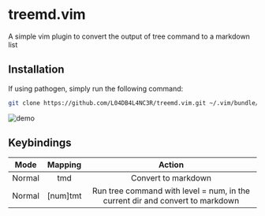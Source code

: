 # treemd.vim
A simple vim plugin to convert the output of tree command to a markdown list

## Installation

If using pathogen, simply run the following command:

```sh
git clone https://github.com/L04DB4L4NC3R/treemd.vim.git ~/.vim/bundle/treemd.vim
```

![demo](https://user-images.githubusercontent.com/30529572/80057293-ce612f00-8543-11ea-9255-095c83112fd4.gif)

## Keybindings

| Mode | Mapping | Action |
|:----:|:-------:|:------:|
| Normal | tmd | Convert to markdown |
| Normal | [num]tmt | Run tree command with level = num, in the current dir and convert to markdown | 

